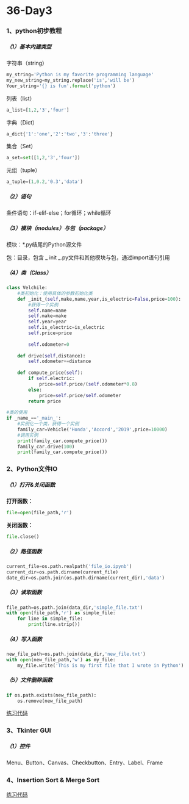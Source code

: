 # 36-Day3

### 1、python初步教程

##### （1）基本内建类型

字符串（string）

```python
my_string='Python is my favorite programming language'
my_new_string=my_string.replace('is','will be')
Your_string='{} is fun'.format('python')
```

列表（list）

```python
a_list=[1,2,'3','four']
```

字典（Dict）

```python
a_dict{'1':'one','2':'two','3':'three'}
```

集合（Set）

```python
a_set=set([1,2,'3','four'])
```

元组（tuple）

```python
a_tuple=(1,0.2,'0.3','data')
```

##### （2）语句

条件语句：if-elif-else；for循环；while循环

##### （3）模块（modules）与包（package）

模块：*.py结尾的Python源文件

包：目录，包含 _ init _.py文件和其他模块与包，通过import语句引用

##### （4）类（Class）

```python
class Velchile:
    #类初始化：使用具体的参数初始化类
    def _init_(self,make,name,year,is_electric=False,price=100):
        #获得一个实例
        self.name=name
        self.make=make
        self.year=year
        self.is_electric=is_electric
        self.price=price
        
        self.odometer=0
        
    def drive(self,distance):
        self.odometer+=distance
        
    def compute_price(self):
        if self.electric:
            price=self.price/(self.odometer*0.8)
        else:
            price=self.price/self.odometer
        return price
    
#类的使用
if _name_=='_main_':
    #实例化一个类，获得一个实例
    family_car=Vehicle('Honda','Accord','2019',price=10000)
    #调用实例
    print(family_car.compute_price())
    family_car.drive(100)
    print(family_car.compute_price())
```



### 2、Python文件IO

##### （1）打开&关闭函数

**打开函数：**

```python
file=open(file_path,'r')
```


**关闭函数：**

```python
file.close()
```

##### （2）路径函数

```python
current_file=os.path.realpath('file_io.ipynb')
current_dir=os.path.dirname(current_file)
date_dir=os.path.join(os.path.dirname(current_dir),'data')
```

##### （3）读取函数

```python
file_path=os.path.join(data_dir,'simple_file.txt')
with open(file_path,'r') as simple_file:
    for line in simple_file:
        print(line.strip())
```

##### （4）写入函数

```python
new_file_path=os.path.join(data_dir,'new_file.txt')
with open(new_file_path,'w') as my_file:
    my_file.write('This is my first file that I wrote in Python')
```

##### （5）文件删除函数

```python
if os.path.exists(new_file_path):
    os.remove(new_file_path)
```

[练习代码](http://localhost:8891/notebooks/BDMI/course3.ipynb)



### 3、Tkinter GUI

##### （1）控件

Menu、Button、Canvas、Checkbutton、Entry、Label、Frame



### 4、Insertion Sort & Merge Sort

[练习代码](http://localhost:8891/notebooks/BDMI/course3-2.ipynb)
